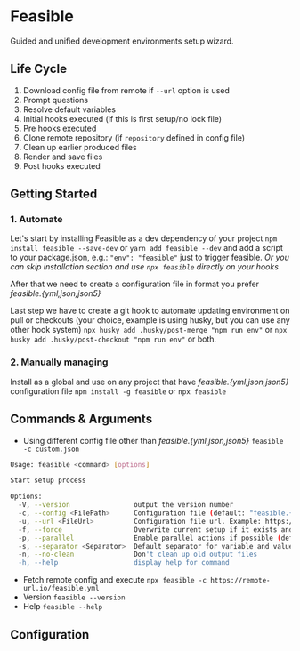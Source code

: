 # Feasible

Guided and unified development environments setup wizard.

## Life Cycle
1. Download config file from remote if `--url` option is used
2. Prompt questions
3. Resolve default variables
4. Initial hooks executed (if this is first setup/no lock file)
5. Pre hooks executed
6. Clone remote repository (if `repository` defined in config file)
7. Clean up earlier produced files
8. Render and save files
9. Post hooks executed

## Getting Started
### 1. Automate
Let's start by installing Feasible as a dev dependency of your project
`npm install feasible --save-dev` or `yarn add feasible --dev` 
and add a script to your package.json, e.g.: `"env": "feasible"` just to trigger feasible.
_Or you can skip installation section and use `npx feasible` directly on your hooks_

After that we need to create a configuration file in format you prefer _feasible.{yml,json,json5}_

Last step we have to create a git hook to automate updating environment on pull or checkouts (your choice, example is using husky, but you can use any other hook system)
`npx husky add .husky/post-merge "npm run env"` or 
`npx husky add .husky/post-checkout "npm run env"` or both.

  
### 2. Manually managing
Install as a global and use on any project that have _feasible.{yml,json,json5}_ configuration file
`npm install -g feasible` or `npx feasible`

## Commands & Arguments

- Using different config file other than _feasible.{yml,json,json5}_ `feasible -c custom.json`

```bash
Usage: feasible <command> [options]

Start setup process

Options:
  -V, --version                output the version number
  -c, --config <FilePath>      Configuration file (default: "feasible.{json,json5,yml}")
  -u, --url <FileUrl>          Configuration file url. Example: https://my-private-repo.git.com/raw/dope-repository/main/feasible.{json,json5,yml}?token=TOKEN
  -f, --force                  Overwrite current setup if it exists and start over (default: false)
  -p, --parallel               Enable parallel actions if possible (default: false)
  -s, --separator <Separator>  Default separator for variable and values (default: "=")
  -n, --no-clean               Don't clean up old output files
  -h, --help                   display help for command

```
- Fetch remote config and execute `npx feasible -c https://remote-url.io/feasible.yml`
- Version `feasible --version`
- Help `feasible --help`

## Configuration

